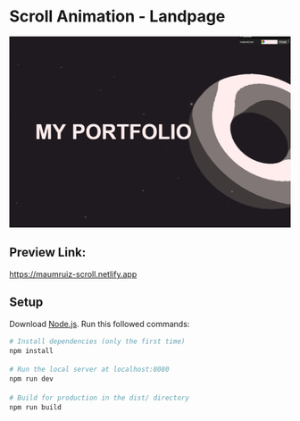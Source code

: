 # Scroll Animation - Landpage

![image](./scroll.jpg)

## Preview Link:

https://maumruiz-scroll.netlify.app

## Setup
Download [Node.js](https://nodejs.org/en/download/).
Run this followed commands:

``` bash
# Install dependencies (only the first time)
npm install

# Run the local server at localhost:8080
npm run dev

# Build for production in the dist/ directory
npm run build
```
